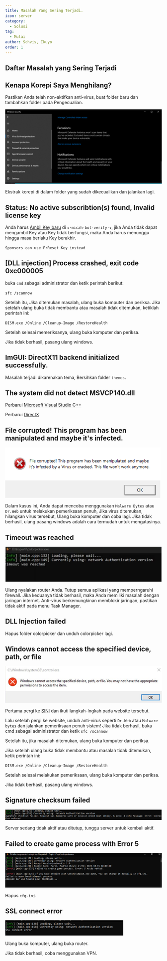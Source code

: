 ```yaml
---
title: Masalah Yang Sering Terjadi.
icon: server
category:
  - Solusi
tag:
  - Mulai
author: Schvis, Ikuyo
order: 1
---
```


## Daftar Masalah yang Sering Terjadi

## Kenapa Korepi Saya Menghilang?

Pastikan Anda telah non-aktifkan anti-virus, buat folder baru dan tambahkan folder pada Pengecualian.

![](/assets/images/docs/202312/virus.png)

Ekstrak korepi di dalam folder yang sudah dikecualikan dan jalankan lagi.

## Status: No active subscribtion(s) found, Invalid license key

Anda harus [Ambil Key baru](../guide/getkey.md) di `⁠★⋅micah-bot-verify⋅★`, jika Anda tidak dapat mengambil Key atau Key tidak berfungsi, maka Anda harus menunggu hingga masa berlaku Key berakhir.

`Sponsors can use F:Reset Key instead`

## [DLL injection]  Process crashed, exit code 0xc000005

buka `cmd` sebagai administrator dan ketik perintah berikut:

`sfc /scannow`

Setelah itu, Jika ditemukan masalah, ulang buka komputer dan periksa.
Jika setelah ulang buka tidak membantu atau masalah tidak ditemukan, ketiklah perintah ini:

`DISM.exe /Online /Cleanup-Image /RestoreHealth`

Setelah selesai memeriksanya, ulang buka komputer dan periksa.

Jika tidak berhasil, pasang ulang windows.

## ImGUI: DirectX11 backend initialized successfully.

Masalah terjadi dikarenakan tema, Bersihkan folder `themes`.

## The system did not detect MSVCP140.dll

Perbarui [Microsoft Visual Studio C++](https://learn.microsoft.com/en-us/cpp/windows/latest-supported-vc-redist?view=msvc-170#visual-studio-2015-2017-2019-and-2022)

Perbarui [DirectX](https://www.microsoft.com/en-us/download/details.aspx?id=35)

## File corrupted! This program has been manipulated and maybe it's infected.

![](/assets/images/docs/202312/virus2.png)

Dalam kasus ini, Anda dapat mencoba menggunakan `Malware Bytes` atau `Dr.Web` untuk melakukan pemeriksaan penuh, Jika virus ditemukan, hilangkan virus tersebut, Ulang buka komputer dan coba lagi. Jika tidak berhasil, ulang pasang windows adalah cara termudah untuk mengatasinya.

## Timeout was reached

![](/assets/images/docs/202312/error1.png)

Ulang nyalakan router Anda.
Tutup semua aplikasi yang memperngaruhi firewall. Jika keduanya tidak berhasil, maka Anda memiliki masalah dengan jaringan internet.
Anti-virus berkemungkinan memblokir jaringan, pastikan tidak aktif pada menu Task Manager.

## DLL Injection failed

Hapus folder colorpicker dan unduh colorpicker lagi.

## Windows cannot access the specified device, path, or file

![](/assets/images/docs/202312/error2.png)

Pertama pergi ke [SINI](https://support.microsoft.com/en-us/topic/-windows-cannot-access-the-specified-device-path-or-file-error-when-you-try-to-install-update-or-start-a-program-or-file-46361133-47ed-6967-c13e-e75d3cc29657) dan ikuti langkah-lngkah pada website tersebut.

Lalu setelah pergi ke website, unduh anti-virus seperti `Dr.Web` atau `Malware bytes` dan jalankan pemeriksaan penuh sistem!
Jika tidak berhasil, buka cmd sebagai administrator dan ketik `sfc /scannow`

Setelah itu, jika masalah ditemukan, ulang buka komputer dan periksa.

Jika setelah ulang buka tidak membantu atau masalah tidak ditemukan, ketik perintah ini:

`DISM.exe /Online /Cleanup-Image /RestoreHealth`

Setelah selesai melakukan pemeriksaan, ulang buka komputer dan periksa.

Jika tidak berhasil, pasang ulang windows.

## Signature checksum failed

![](/assets/images/docs/202312/checksum.png)

Server sedang tidak aktif atau ditutup, tunggu server untuk kembali aktif.

## Failed to create game process with Error 5

![](/assets/images/docs/202312/error3.png)

Hapus `cfg.ini`.

## SSL connect error

![](/assets/images/docs/202312/error4.png)

Ulang buka komputer, ulang buka router.

Jika tidak berhasil, coba menggunakan VPN.

